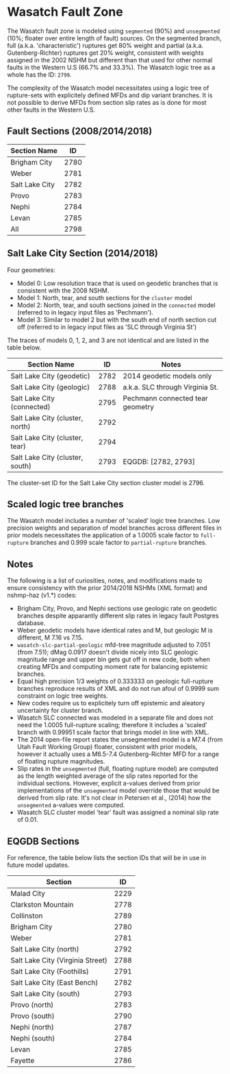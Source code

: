 # Wasatch Fault Zone

The Wasatch fault zone is modeled using `segmented` (90%) and `unsegmented` (10%; floater over
entire length of fault) sources. On the segmented branch, full (a.k.a. 'characteristic') ruptures
get 80% weight and partial (a.k.a. Gutenberg-Richter) ruptures get 20% weight, consistent with
weights assigned in the 2002 NSHM but different than that used for other normal faults in the
Western U.S (66.7% and 33.3%). The Wasatch logic tree as a whole has the ID: `2799`.

The complexity of the Wasatch model necessitates using a logic tree of rupture-sets with
explicitely defined MFDs and dip variant branches. It is not possible to derive MFDs from section
slip rates as is done for most other faults in the Western U.S.

## Fault Sections (2008/2014/2018)

| Section Name     | ID   |
| ---------------- | :--: |
| Brigham City     | 2780 |
| Weber            | 2781 |
| Salt Lake City   | 2782 |
| Provo            | 2783 |
| Nephi            | 2784 |
| Levan            | 2785 |
| All              | 2798 |

## Salt Lake City Section (2014/2018)

Four geometries:

- Model 0: Low resolution trace that is used on geodetic branches that is consistent with the
  2008 NSHM.
- Model 1: North, tear, and south sections for the `cluster` model
- Model 2: North, tear, and south sections joined in the `connected` model (referred to in
  legacy input files as 'Pechmann').
- Model 3: Similar to model 2 but with the south end of north section cut off (referred to
  in legacy input files as 'SLC through Virginia St')

The traces of models 0, 1, 2, and 3 are not identical and are listed in the table below.

| Section Name                    | ID   | Notes |
| ------------------------------- | :--: | ----- |
| Salt Lake City (geodetic)       | 2782 | 2014 geodetic models only |
| Salt Lake City (geologic)       | 2788 | a.k.a. SLC through Virginia St. |
| Salt Lake City (connected)      | 2795 | Pechmann connected tear geometry |
| Salt Lake City (cluster, north) | 2792 | |
| Salt Lake City (cluster, tear)  | 2794 | |
| Salt Lake City (cluster, south) | 2793 | EQGDB: [2782, 2793] |

The cluster-set ID for the Salt Lake City section cluster model is 2796.

## Scaled logic tree branches

The Wasatch model includes a number of 'scaled' logic tree branches. Low precision weights and
separation of model branches across different files in prior models necessitates the application
of a 1.0005 scale factor to `full-rupture` branches and 0.999 scale factor to `partial-rupture`
branches.

## Notes

The following is a list of curiosities, notes, and modifications made to ensure consistency with
the prior 2014/2018 NSHMs (XML format) and nshmp-haz (v1.*) codes:

- Brigham City, Provo, and Nephi sections use geologic rate on geodetic branches despite
  apparantly different slip rates in legacy fault Postgres database.
- Weber geodetic models have identical rates and M, but geologic M is different, M 7.16 vs 7.15.
- `wasatch-slc-partial-geologic` mfd-tree magnitude adjusted to 7.051 (from 7.51); dMag 0.0917
  doesn't divide nicely into SLC geologic magnitude range and upper bin gets gut off in new code,
  both when creating MFDs and computing moment rate for balancing epistemic branches.
- Equal high precision 1/3 weights of 0.333333 on geologic full-rupture branches reproduce results
  of XML and do not run afoul of 0.9999 sum constraint on logic tree weights.
- New codes require us to explicitely turn off epistemic and aleatory uncertainty for cluster
  branch.
- Wasatch SLC connected was modeled in a separate file and does not need the 1.0005 full-rupture
  scaling; therefore it includes a 'scaled' branch with 0.99951 scale factor that brings model
  in line with XML.
- The 2014 open-file report states the unsegmented model is a M7.4 (from Utah Fault Working Group)
  floater, consistent with prior models, however it actually uses a M6.5-7.4 Gutenberg-Richter MFD
  for a range of floating rupture magnitudes.
- Slip rates in the `unsegmented` (full, floating rupture model) are computed as the length
  weighted average of the slip rates reported for the individual sections. However, explicit
  a-values derived from prior implementations of the `unsegmented` model override those that
  would be derived from slip rate. It's not clear in Petersen et al., (2014) how the `unsegmented`
  a-values were computed.
- Wasatch SLC cluster model 'tear' fault was assigned a nominal slip rate of 0.01.
  
## EQGDB Sections

For reference, the table below lists the section IDs that will be in use in future model updates.

| Section                           | ID   |
| --------------------------------- | :--: |
| Malad City                        | 2229 |
| Clarkston Mountain                | 2778 |
| Collinston                        | 2789 |
| Brigham City                      | 2780 |
| Weber                             | 2781 |
| Salt Lake City (north)            | 2792 |
| Salt Lake City (Virginia Street)  | 2788 |
| Salt Lake City (Foothills)        | 2791 |
| Salt Lake City (East Bench)       | 2782 |
| Salt Lake City (south)            | 2793 |
| Provo (north)                     | 2783 |
| Provo (south)                     | 2790 |
| Nephi (north)                     | 2787 |
| Nephi (south)                     | 2784 |
| Levan                             | 2785 |
| Fayette                           | 2786 |
